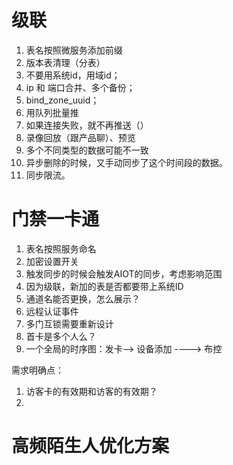 

# 级联

1. 表名按照微服务添加前缀
2. 版本表清理（分表）
3. 不要用系统id，用域id；
4. ip 和 端口合并、多个备份；
5. bind_zone_uuid；
6. 用队列批量推
7. 如果连接失败，就不再推送（）
8. 录像回放（跟产品聊）、预览
9. 多个不同类型的数据可能不一致
10. 异步删除的时候，又手动同步了这个时间段的数据。
11. 同步限流。



# 门禁一卡通

1. 表名按照服务命名
2. 加密设置开关
3. 触发同步的时候会触发AIOT的同步，考虑影响范围
4. 因为级联，新加的表是否都要带上系统ID
5. 通道名能否更换，怎么展示？
6. 远程认证事件
7. 多门互锁需要重新设计
8. 首卡是多个人么？
9. 一个全局的时序图：发卡--> 设备添加 ----> 布控 



需求明确点：

1. 访客卡的有效期和访客的有效期？
2. 







# 高频陌生人优化方案

